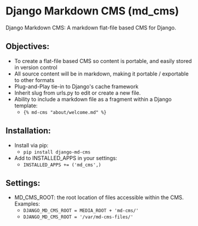 # Django Markdown CMS (md_cms)
Django Markdown CMS: A markdown flat-file based CMS for Django.

## Objectives:
* To create a flat-file based CMS so content is portable, and easily stored in version control
* All source content will be in markdown, making it portable / exportable to other formats
* Plug-and-Play tie-in to Django's cache framework
* Inherit slug from urls.py to edit or create a new file.
* Ability to include a markdown file as a fragment within a Django template:
    * `{% md-cms "about/welcome.md" %}`

## Installation:
* Install via pip:
    * `pip install django-md-cms`
* Add to INSTALLED_APPS in your settings:
    * `INSTALLED_APPS += ('md_cms',)`

## Settings:
* MD_CMS_ROOT: the root location of files accessible within the CMS. Examples:
    * `DJANGO_MD_CMS_ROOT = MEDIA_ROOT + 'md-cms/'`
    * `DJANGO_MD_CMS_ROOT = '/var/md-cms-files/'`

